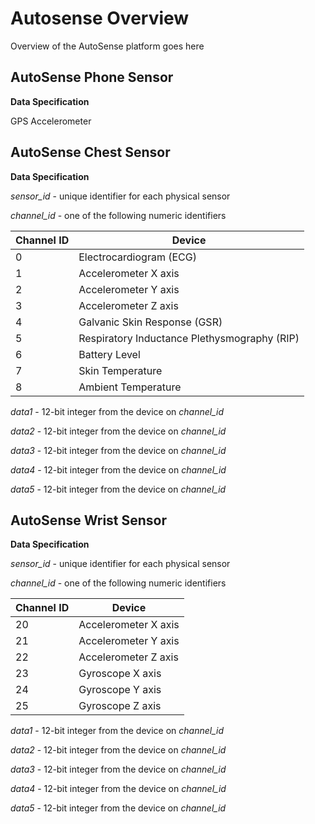 # Autosense Overview

Overview of the AutoSense platform goes here




## AutoSense Phone Sensor

**Data Specification**

GPS
Accelerometer



## AutoSense Chest Sensor

**Data Specification**

*sensor_id* - unique identifier for each physical sensor

*channel_id* - one of the following numeric identifiers

| Channel ID | Device |
| ---------- | ------ |
| 0          | Electrocardiogram (ECG) |
| 1          | Accelerometer X axis |
| 2          | Accelerometer Y axis |
| 3          | Accelerometer Z axis |
| 4          | Galvanic Skin Response (GSR)|
| 5          | Respiratory Inductance Plethysmography (RIP) |
| 6          | Battery Level |
| 7          | Skin Temperature |
| 8          | Ambient Temperature |


*data1* - 12-bit integer from the device on *channel_id*

*data2* - 12-bit integer from the device on *channel_id*

*data3* - 12-bit integer from the device on *channel_id*

*data4* - 12-bit integer from the device on *channel_id*

*data5* - 12-bit integer from the device on *channel_id*


## AutoSense Wrist Sensor

**Data Specification**

*sensor_id* - unique identifier for each physical sensor

*channel_id* - one of the following numeric identifiers

| Channel ID | Device |
| ---------- | ------ |
| 20          | Accelerometer X axis |
| 21          | Accelerometer Y axis |
| 22          | Accelerometer Z axis |
| 23          | Gyroscope X axis |
| 24          | Gyroscope Y axis |
| 25          | Gyroscope Z axis |


*data1* - 12-bit integer from the device on *channel_id*

*data2* - 12-bit integer from the device on *channel_id*

*data3* - 12-bit integer from the device on *channel_id*

*data4* - 12-bit integer from the device on *channel_id*

*data5* - 12-bit integer from the device on *channel_id*
